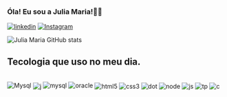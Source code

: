 ### Óla! Eu sou a Julia Maria!👩‍💻


[![linkedin](https://img.shields.io/badge/LinkedIn-0077B5?style=for-the-badge&logo=linkedin&logoColor=white)](https://www.linkedin.com/in/julia-maria-magalh%C3%A3es-81952b25b/)
[![Instagram](https://img.shields.io/badge/Instagram-E4405F?style=for-the-badge&logo=instagram&logoColor=white)](https://www.instagram.com/eu.juliaamaria_/)

![Julia Maria GitHub stats](https://github-readme-stats.vercel.app/api?username=DevJM1&show_icons=true&theme=dracula)

## Tecologia que uso no meu dia.
<div style="display:block"><br/>
 <img aling="center" alt="Mysql" src="https://img.shields.io/badge/Linux-FCC624?style=for-the-badge&logo=linux&logoColor=black" />
 <img align="center" alt="j" src="https://img.shields.io/badge/Java-ED8B00?style=for-the-badge&logo=openjdk&logoColor=white"/>
 <img aling="center" alt="mysql" src="https://img.shields.io/badge/Oracle-F80000?style=for-the-badge&logo=Oracle&logoColor=white"/>
 <img aling="center" alt="oracle" src="https://img.shields.io/badge/MySQL-005C84?style=for-the-badge&logo=mysql&logoColor=white"/>
<img align="center" alt="html5" src="https://img.shields.io/badge/HTML5-E34F26?style=for-the-badge&logo=html5&logoColor=white"/>
<img align="center" alt="css3" src="https://img.shields.io/badge/CSS3-1572B6?style=for-the-badge&logo=css3&logoColor=white"/>
<img align="center" alt="dot" src="https://img.shields.io/badge/.NET-5C2D91?style=for-the-badge&logo=.net&logoColor=white"/>
<img align="center" alt="node" src="https://img.shields.io/badge/Node.js-43853D?style=for-the-badge&logo=node.js&logoColor=white"/>
<img align="center" alt="js" src="https://img.shields.io/badge/JavaScript-F7DF1E?style=for-the-badge&logo=javascript&logoColor=black"/>
<img align="center" alt="tp" src="https://img.shields.io/badge/TypeScript-007ACC?style=for-the-badge&logo=typescript&logoColor=white"/>
<img align="center" alt="c" src="https://img.shields.io/badge/C%23-239120?style=for-the-badge&logo=c-sharp&logoColor=white"/>

</div>
